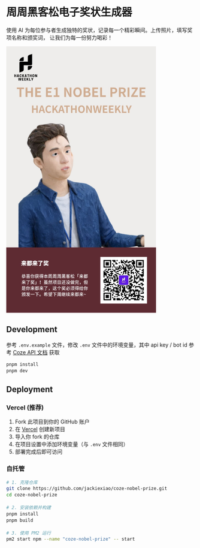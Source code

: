 # 周周黑客松电子奖状生成器

使用 AI 为每位参与者生成独特的奖状，记录每一个精彩瞬间。上传照片，填写奖项名称和颁奖词， 让我们为每一份努力喝彩！

<img src="./public/demo-certificate.jpg" alt="demo" width="400" />

## Development

参考 `.env.example` 文件，修改 `.env` 文件中的环境变量，其中 api key / bot id 参考 [Coze API 文档](https://www.coze.cn/docs/developer_guides/coze_api_overview) 获取

```bash
pnpm install
pnpm dev
```

## Deployment

### Vercel (推荐)

1. Fork 此项目到你的 GitHub 账户
2. 在 [Vercel](https://vercel.com) 创建新项目
3. 导入你 fork 的仓库
4. 在项目设置中添加环境变量（与 `.env` 文件相同）
5. 部署完成后即可访问

### 自托管

```bash
# 1. 克隆仓库
git clone https://github.com/jackiexiao/coze-nobel-prize.git
cd coze-nobel-prize

# 2. 安装依赖并构建
pnpm install
pnpm build

# 3. 使用 PM2 运行
pm2 start npm --name "coze-nobel-prize" -- start
```
